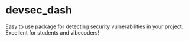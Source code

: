 # devsec_dash
Easy to use package for detecting security vulnerabilities in your project. Excellent for students and vibecoders!
